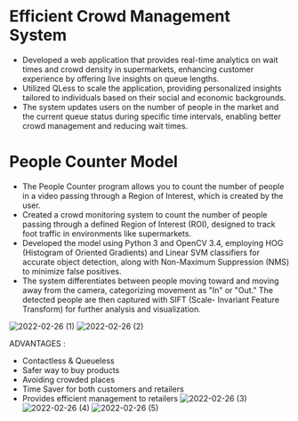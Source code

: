 # Efficient Crowd Management System

- Developed a web application that provides real-time analytics on wait times and crowd density in supermarkets, enhancing customer experience by offering live insights on queue lengths.
- Utilized QLess to scale the application, providing personalized insights tailored to individuals based on their social and economic backgrounds.
- The system updates users on the number of people in the market and the current queue status during specific time intervals, enabling better crowd management and reducing wait times.

# People Counter Model

- The People Counter program allows you to count the number of people in a video passing through a Region of Interest, which is created by the user.
- Created a crowd monitoring system to count the number of people passing through a defined Region of Interest (ROI), designed to track foot traffic in environments like supermarkets.
- Developed the model using Python 3 and OpenCV 3.4, employing HOG (Histogram of Oriented Gradients) and Linear SVM classifiers for accurate object detection, along with Non-Maximum 
  Suppression (NMS) to minimize false positives.
- The system differentiates between people moving toward and moving away from the camera, categorizing movement as "In" or "Out." The detected people are then captured with SIFT (Scale- 
  Invariant Feature Transform) for further analysis and visualization.

![2022-02-26 (1)](https://user-images.githubusercontent.com/71517596/155844232-ce2cd278-04b0-4ee8-abbe-104aafc7cc3a.png)
![2022-02-26 (2)](https://user-images.githubusercontent.com/71517596/155844233-596c932d-0c32-45be-b50c-a684e9e106e1.png)


ADVANTAGES :
- Contactless & Queueless
- Safer way to buy products
- Avoiding crowded places
- Time Saver for both customers and retailers 
- Provides efficient management to retailers
![2022-02-26 (3)](https://user-images.githubusercontent.com/71517596/155844249-b71fa871-dd2f-452b-8827-ac0977b4bc38.png)
![2022-02-26 (4)](https://user-images.githubusercontent.com/71517596/155844251-0abb9de4-8127-4e96-b634-c378146c0179.png)
![2022-02-26 (5)](https://user-images.githubusercontent.com/71517596/155844252-31994be4-4a31-42df-867b-87861a3a2180.png)

